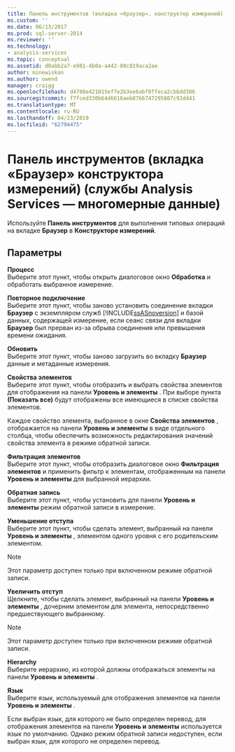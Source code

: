 ```yaml
---
title: Панель инструментов (вкладка «браузер», конструктор измерений) (службы Analysis Services — многомерные данные) | Документация Майкрософт
ms.custom: ''
ms.date: 06/13/2017
ms.prod: sql-server-2014
ms.reviewer: ''
ms.technology:
- analysis-services
ms.topic: conceptual
ms.assetid: d0abb2a7-e981-4b0a-a442-80c819aca2ae
author: minewiskan
ms.author: owend
manager: craigg
ms.openlocfilehash: d4788e421015effe2b3ee6abf0ffeca2cbbdd386
ms.sourcegitcommit: f7fced330b64d6616aeb8766747295807c92dd41
ms.translationtype: MT
ms.contentlocale: ru-RU
ms.lasthandoff: 04/23/2019
ms.locfileid: "62794475"
---
```

# <a name="toolbar-browser-tab-dimension-designer-analysis-services---multidimensional-data"></a>Панель инструментов (вкладка «Браузер» конструктора измерений) (службы Analysis Services — многомерные данные)
  Используйте **Панель инструментов** для выполнения типовых операций на вкладке **Браузер** в **Конструкторе измерений**.  
  
## <a name="options"></a>Параметры  
 **Процесс**  
 Выберите этот пункт, чтобы открыть диалоговое окно **Обработка** и обработать выбранное измерение.  
  
 **Повторное подключение**  
 Выберите этот пункт, чтобы заново установить соединение вкладки **Браузер** с экземпляром служб [!INCLUDE[ssASnoversion](../includes/ssasnoversion-md.md)] и базой данных, содержащей измерение, если сеанс связи для вкладки **Браузер** был прерван из-за обрыва соединения или превышения времени ожидания.  
  
 **Обновить**  
 Выберите этот пункт, чтобы заново загрузить во вкладку **Браузер** данные и метаданные измерения.  
  
 **Свойства элементов**  
 Выберите этот пункт, чтобы отобразить и выбрать свойства элементов для отображения на панели **Уровень и элементы** . При выборе пункта **(Показать все)** будут отображены все имеющиеся в списке свойства элементов.  
  
 Каждое свойство элемента, выбранное в окне **Свойства элементов** , отображается на панели **Уровень и элементы** в виде отдельного столбца, чтобы обеспечить возможность редактирования значений свойства элемента в режиме обратной записи.  
  
 **Фильтрация элементов**  
 Выберите этот пункт, чтобы отобразить диалоговое окно **Фильтрация элементов** и применить фильтр к элементам, отображенным на панели **Уровень и элементы** для выбранной иерархии.  
  
 **Обратная запись**  
 Выберите этот пункт, чтобы установить для панели **Уровень и элементы** режим обратной записи в измерение.  
  
 **Уменьшение отступа**  
 Выберите этот пункт, чтобы сделать элемент, выбранный на панели **Уровень и элементы** , элементом одного уровня с его родительским элементом.  
  
> [!NOTE]  
>  Этот параметр доступен только при включенном режиме обратной записи.  
  
 **Увеличить отступ**  
 Щелкните, чтобы сделать элемент, выбранный на панели **Уровень и элементы** , дочерним элементом для элемента, непосредственно предшествующего выбранному.  
  
> [!NOTE]  
>  Этот параметр доступен только при включенном режиме обратной записи.  
  
 **Hierarchy**  
 Выберите иерархию, из которой должны отображаться элементы на панели **Уровень и элементы** .  
  
 **Язык**  
 Выберите язык, используемый для отображения элементов на панели **Уровень и элементы** .  
  
 Если выбран язык, для которого не было определен перевод, для отображения элементов на панели **Уровень и элементы** используется язык по умолчанию. Однако режим обратной записи недоступен, если выбран язык, для которого не определен перевод.  
  
  
